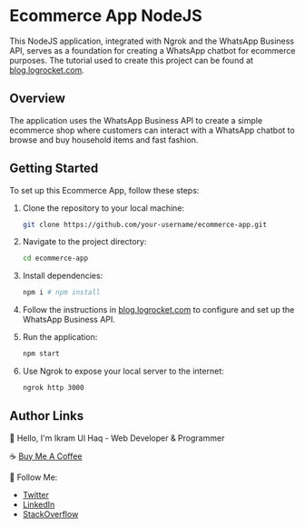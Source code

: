 # Ecommerce App NodeJS

This NodeJS application, integrated with Ngrok and the WhatsApp Business API, serves as a foundation for creating a WhatsApp chatbot for ecommerce purposes. The tutorial used to create this project can be found at [blog.logrocket.com](https://blog.logrocket.com/build-ecommerce-app-whatsapp-cloud-api-node-js/).

## Overview

The application uses the WhatsApp Business API to create a simple ecommerce shop where customers can interact with a WhatsApp chatbot to browse and buy household items and fast fashion.

## Getting Started

To set up this Ecommerce App, follow these steps:

1. Clone the repository to your local machine:

   ```bash
   git clone https://github.com/your-username/ecommerce-app.git
   ```

2. Navigate to the project directory:
   
   ```bash
   cd ecommerce-app
   ```

4. Install dependencies:
   
   ```bash
   npm i # npm install
   ```

6. Follow the instructions in [blog.logrocket.com](https://blog.logrocket.com/build-ecommerce-app-whatsapp-cloud-api-node-js/) to configure and set up the WhatsApp Business API.

7. Run the application:
   
   ```bash
   npm start
   ```

9. Use Ngrok to expose your local server to the internet:
    
   ```bash
   ngrok http 3000
   ```


## Author Links

👋 Hello, I'm Ikram Ul Haq - Web Developer & Programmer

☕ [Buy Me A Coffee](https://www.buymeacoffee.com/ikramdev)

🚀 Follow Me:

- [Twitter](https://twitter.com/ikramdeveloper)
- [LinkedIn](https://www.linkedin.com/in/ikramdeveloper/)
- [StackOverflow](https://stackoverflow.com/users/13859212/ikram-ul-haq)

